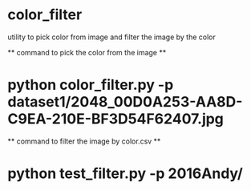 # color_filter
utility to pick color from image and filter the image by the color

** command to pick the color from the image **
# python color_filter.py -p dataset1/2048_00D0A253-AA8D-C9EA-210E-BF3D54F62407.jpg 

** command to filter the image by color.csv **
# python test_filter.py -p 2016Andy/
